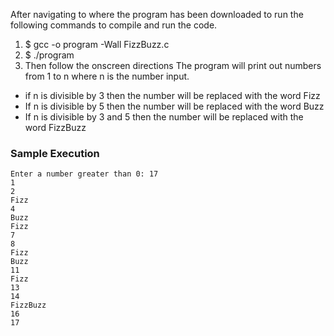 After navigating to where the program has been downloaded to run the following commands to compile and run the code.
1. $ gcc -o program -Wall FizzBuzz.c
2. $ ./program
3. Then follow the onscreen directions
The program will print out numbers from 1 to n where n is the number input.
* if n is divisible by 3 then the number will be replaced with the word Fizz
* If n is divisible by 5 then the number will be replaced with the word Buzz
* If n is divisible by 3 and 5 then the number will be replaced with the word FizzBuzz

### Sample Execution

```
Enter a number greater than 0: 17
1
2
Fizz
4
Buzz
Fizz
7
8
Fizz
Buzz
11
Fizz
13
14
FizzBuzz
16
17
```